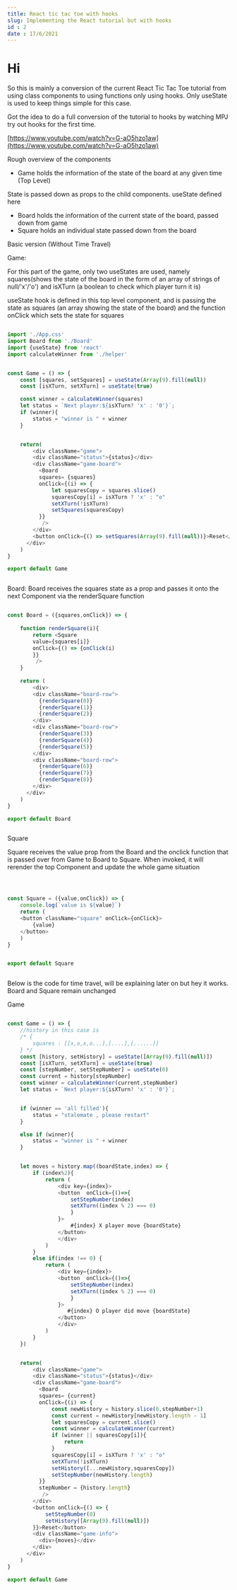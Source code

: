 ```yaml
---
title: React tic tac toe with hooks 
slug: Implementing the React tutorial but with hooks 
id : 2
date : 17/6/2021
---
```


# Hi 

So this is mainly a conversion of the current React Tic Tac Toe tutorial from using class components to using functions only using hooks. Only useState is used to keep things simple for this case. 

Got the idea to do a full conversion of the tutorial to hooks by watching MPJ try out hooks for the first time. 

[https://www.youtube.com/watch?v=G-aO5hzo1aw](https://www.youtube.com/watch?v=G-aO5hzo1aw) 

Rough overview of the components 

- Game holds the information of the state of the board at any given time (Top Level)

State is passed down as props to the child components. useState defined here

- Board holds the information of the current state of the board, passed down from game
- Square holds an individual state passed down from the board

Basic version (Without Time Travel)

Game: 

For this part of the game, only two useStates are used, namely squares(shows the state of the board in the form of an array of strings of null/'x'/'o') and isXTurn (a boolean to check which player turn it is)

useState hook is defined in this top level component, and is passing the state as squares (an array showing the state of the board) and the function onClick which sets the state for squares

```js

import './App.css' 
import Board from './Board'
import {useState} from 'react'
import calculateWinner from './helper'


const Game = () => {
    const [squares, setSquares] = useState(Array(9).fill(null))
    const [isXTurn, setXTurn] = useState(true)

    const winner = calculateWinner(squares)
    let status = `Next player:${isXTurn? 'x' : '0'}`;
    if (winner){
        status = "winner is " + winner
    }


    return(
        <div className="game">
        <div className="status">{status}</div>
        <div className="game-board">
          <Board
          squares= {squares}
          onClick={(i) => {
              let squaresCopy = squares.slice()
              squaresCopy[i] = isXTurn ? 'x' : "o"
              setXTurn(!isXTurn)
              setSquares(squaresCopy)
          }}
           />
        </div>
        <button onClick={() => setSquares(Array(9).fill(null))}>Reset</button>
      </div>
    )
}

export default Game



```

Board:
Board receives the squares state as a prop and passes it onto the next Component via the renderSquare function

```js

const Board = ({squares,onClick}) => {
    
    function renderSquare(i){
        return <Square 
        value={squares[i]}
        onClick={() => {onClick(i)
        }}
         />
    }
    
    return (
        <div>
        <div className="board-row">
          {renderSquare(0)}
          {renderSquare(1)}
          {renderSquare(2)}
        </div>
        <div className="board-row">
          {renderSquare(3)}
          {renderSquare(4)}
          {renderSquare(5)}
        </div>
        <div className="board-row">
          {renderSquare(6)}
          {renderSquare(7)}
          {renderSquare(8)}
        </div>
      </div>
    )
}

export default Board



```

Square 

Square receives the value prop from the Board and the onclick function that is passed over from Game to Board to Square. When invoked, it will rerender the top Component and update the whole game situation

```js



const Square = ({value,onClick}) => {
    console.log(`value is ${value}`)
    return (
    <button className="square" onClick={onClick}>
        {value}
    </button>
    )
}


export default Square



```




Below is the code for time travel, will be explaining later on but hey it works. Board and Square remain unchanged

Game


```js

const Game = () => {
    //history in this case is 
    /* {
        squares : [[x,o,x,o...],[....],[......]]
    } */
    const [history, setHistory] = useState([Array(9).fill(null)])
    const [isXTurn, setXTurn] = useState(true)
    const [stepNumber, setStepNumber] = useState(0)
    const current = history[stepNumber]
    const winner = calculateWinner(current,stepNumber)
    let status = `Next player:${isXTurn? 'x' : '0'}`;


    if (winner == 'all filled'){
        status = "stalemate , please restart"
    }

    else if (winner){
        status = "winner is " + winner
    }


    let moves = history.map((boardState,index) => {
        if (index%2){
            return (
                <div key={index}>
                <button  onClick={()=>{
                    setStepNumber(index)
                    setXTurn((index % 2) === 0)
                    }
                }>
                    #{index} X player move {boardState}
                </button>
                </div>
            )
        }
        else if(index !== 0) {
            return (
                <div key={index}>
                <button  onClick={()=>{
                    setStepNumber(index)
                    setXTurn((index % 2) === 0)
                    }
                }>
                   #{index} O player did move {boardState}
                </button>
                </div>
            )
        }
    })


    return(
        <div className="game">
        <div className="status">{status}</div>
        <div className="game-board">
          <Board
          squares= {current}
          onClick={(i) => {
              const newHistory = history.slice(0,stepNumber+1)
              const current = newHistory[newHistory.length - 1]
              let squaresCopy = current.slice()
              const winner = calculateWinner(current)
              if (winner || squaresCopy[i]){
                  return
              }
              squaresCopy[i] = isXTurn ? 'x' : "o"
              setXTurn(!isXTurn)
              setHistory([...newHistory,squaresCopy])
              setStepNumber(newHistory.length)
          }}
          stepNumber = {history.length}
           />
        </div>
        <button onClick={() => {
            setStepNumber(0)
            setHistory([Array(9).fill(null)])
        }}>Reset</button>
        <div className="game-info">
          <div>{moves}</div>
        </div>
      </div>
    )
}

export default Game






```

